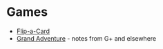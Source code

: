 <!-- TITLE: Games -->
<!-- SUBTITLE: A quick summary of Games -->

# Games
* [Flip-a-Card](games/flip-a-card)
* [Grand Adventure](games/grand-adventure) - notes from G+ and elsewhere
